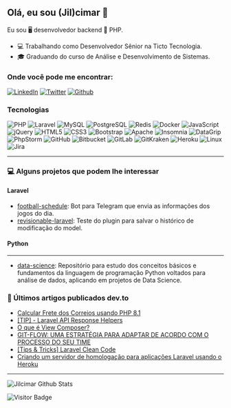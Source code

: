 ## Olá, eu sou (Jil)cimar 👋
Eu sou 🖥 desenvolvedor backend 🐘 PHP.

- 💻 Trabalhando como Desenvolvedor Sênior na Ticto Tecnologia.
- 🎓 Graduando do curso de Análise e Desenvolvimento de Sistemas.

<!--<small>See my [online resume][website].</small> -->

### Onde você pode me encontrar:

[![LinkedIn](https://img.shields.io/badge/-LinkedIn-0077B5?style=for-the-badge&logo=LinkedIn&logoColor=white)](https://in.linkedin.com/in/jilcimar)
[![Twitter](https://img.shields.io/badge/-Twitter-1DA1F2?style=for-the-badge&logo=Twitter&logoColor=white)](https://twitter.com/jilcimaar)
[![Github](https://img.shields.io/badge/-Github-181717?style=for-the-badge&logo=Github&logoColor=white)](https://github.com/jilcimar)

### Tecnologias
![PHP](https://img.shields.io/static/v1?style=for-the-badge&message=PHP&color=777BB4&logo=PHP&logoColor=FFFFFF&label=)
![Laravel](https://img.shields.io/static/v1?style=for-the-badge&message=Laravel&color=FF2D20&logo=Laravel&logoColor=FFFFFF&label=)
![MySQL](https://img.shields.io/static/v1?style=for-the-badge&message=MySQL&color=4479A1&logo=MySQL&logoColor=FFFFFF&label=)
![PostgreSQL](https://img.shields.io/static/v1?style=for-the-badge&message=PostgreSQL&color=4169E1&logo=PostgreSQL&logoColor=FFFFFF&label=)
![Redis](https://img.shields.io/static/v1?style=for-the-badge&message=Redis&color=DC382D&logo=Redis&logoColor=FFFFFF&label=)
![Docker](https://img.shields.io/static/v1?style=for-the-badge&message=Docker&color=2496ED&logo=Docker&logoColor=FFFFFF&label=)
![JavaScript](https://img.shields.io/static/v1?style=for-the-badge&message=JavaScript&color=222222&logo=JavaScript&logoColor=F7DF1E&label=)
![jQuery](https://img.shields.io/static/v1?style=for-the-badge&message=jQuery&color=0769AD&logo=jQuery&logoColor=FFFFFF&label=)
![HTML5](https://img.shields.io/static/v1?style=for-the-badge&message=HTML5&color=E34F26&logo=HTML5&logoColor=FFFFFF&label=)
![CSS3](https://img.shields.io/static/v1?style=for-the-badge&message=CSS3&color=1572B6&logo=CSS3&logoColor=FFFFFF&label=)
![Bootstrap](https://img.shields.io/static/v1?style=for-the-badge&message=Bootstrap&color=7952B3&logo=Bootstrap&logoColor=FFFFFF&label=)
![Apache](https://img.shields.io/static/v1?style=for-the-badge&message=Apache&color=D22128&logo=Apache&logoColor=FFFFFF&label=)
![Insomnia](https://img.shields.io/static/v1?style=for-the-badge&message=Insomnia&color=4000BF&logo=Insomnia&logoColor=FFFFFF&label=)
![DataGrip](https://img.shields.io/static/v1?style=for-the-badge&message=DataGrip&color=000000&logo=DataGrip&logoColor=FFFFFF&label=)
![PhpStorm](https://img.shields.io/static/v1?style=for-the-badge&message=PhpStorm&color=000000&logo=PhpStorm&logoColor=FFFFFF&label=)
![GitHub](https://img.shields.io/static/v1?style=for-the-badge&message=GitHub&color=181717&logo=GitHub&logoColor=FFFFFF&label=)
![Bitbucket](https://img.shields.io/static/v1?style=for-the-badge&message=Bitbucket&color=0052CC&logo=Bitbucket&logoColor=FFFFFF&label=)
![GitLab](https://img.shields.io/static/v1?style=for-the-badge&message=GitLab&color=FC6D26&logo=GitLab&logoColor=FFFFFF&label=)
![GitKraken](https://img.shields.io/static/v1?style=for-the-badge&message=GitKraken&color=179287&logo=GitKraken&logoColor=FFFFFF&label=)
![Heroku](https://img.shields.io/static/v1?style=for-the-badge&message=Heroku&color=430098&logo=Heroku&logoColor=FFFFFF&label=)
![Linux](https://img.shields.io/static/v1?style=for-the-badge&message=Linux&color=222222&logo=Linux&logoColor=FCC624&label=)
![Jira](https://img.shields.io/static/v1?style=for-the-badge&message=Jira&color=0052CC&logo=Jira&logoColor=FFFFFF&label=)

---

### 💻 Alguns projetos que podem lhe interessar

#### Laravel
- [football-schedule][football-schedule]: Bot para Telegram que envia as informações dos jogos do dia. 
- [revisionable-laravel][revisionable-laravel]: Teste do plugin para salvar o histórico de modificação do model.

#### Python
---
- [data-science][data-science]: Repositório para estudo dos conceitos básicos e fundamentos da linguagem de programação Python voltados para análise de dados, aplicando em projetos de Data Science.

### 📕 Últimos artigos publicados dev.to
<!-- BLOG-POST-LIST:START -->
- [Calcular Frete dos Correios usando PHP 8.1](https://dev.to/jilcimar/calcular-frete-dos-correios-usando-php-81-39f)
- [[TIP] - Laravel API Response Helpers](https://dev.to/jilcimar/tip-laravel-api-response-helpers-b05)
- [O que é View Composer?](https://dev.to/jilcimar/o-que-e-view-composer-n10)
- [GIT-FLOW: UMA ESTRATÉGIA PARA ADAPTAR DE ACORDO COM O PROCESSO DO SEU TIME](https://dev.to/jilcimar/git-flow-uma-estrategia-de-sucesso-para-adaptar-ao-processo-do-seu-time-1bah)
- [[Tips & Tricks] Laravel Clean Code](https://dev.to/jilcimar/tips-tricks-laravel-clean-code-1mc4)
- [Criando um servidor de homologação para aplicações Laravel usando o Heroku](https://dev.to/jilcimar/criando-um-servidor-de-homologacao-para-aplicacoes-laravel-usando-o-heroku-1cd0)
<!-- BLOG-POST-LIST:END -->

---

![Jilcimar Github Stats](https://github-readme-stats.vercel.app/api?username=jilcimar&theme=graywhite&count_private=true&show_icons=true)

![Visitor Badge](https://visitor-badge.laobi.icu/badge?page_id=jilcimar)

<!-- Laravel -->
[football-schedule]: https://github.com/jilcimar/football-schedule
[revisionable-laravel]: https://github.com/jilcimar/revisionable-laravel

<!-- Python -->
[data-science]: https://github.com/jilcimar/data-science
